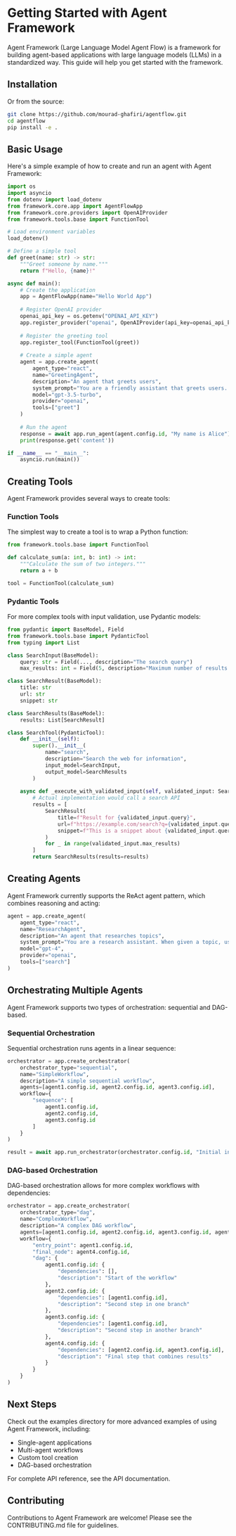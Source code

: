 # Getting Started with Agent Framework

Agent Framework (Large Language Model Agent Flow) is a framework for building agent-based applications with large language models (LLMs) in a standardized way. This guide will help you get started with the framework.

## Installation


Or from the source:

```bash
git clone https://github.com/mourad-ghafiri/agentflow.git
cd agentflow
pip install -e .
```

## Basic Usage

Here's a simple example of how to create and run an agent with Agent Framework:

```python
import os
import asyncio
from dotenv import load_dotenv
from framework.core.app import AgentFlowApp
from framework.core.providers import OpenAIProvider
from framework.tools.base import FunctionTool

# Load environment variables
load_dotenv()

# Define a simple tool
def greet(name: str) -> str:
    """Greet someone by name."""
    return f"Hello, {name}!"

async def main():
    # Create the application
    app = AgentFlowApp(name="Hello World App")
    
    # Register OpenAI provider
    openai_api_key = os.getenv("OPENAI_API_KEY")
    app.register_provider("openai", OpenAIProvider(api_key=openai_api_key))
    
    # Register the greeting tool
    app.register_tool(FunctionTool(greet))
    
    # Create a simple agent
    agent = app.create_agent(
        agent_type="react",
        name="GreetingAgent",
        description="An agent that greets users",
        system_prompt="You are a friendly assistant that greets users. Use the greet tool when a user introduces themselves.",
        model="gpt-3.5-turbo",
        provider="openai",
        tools=["greet"]
    )
    
    # Run the agent
    response = await app.run_agent(agent.config.id, "My name is Alice")
    print(response.get('content'))

if __name__ == "__main__":
    asyncio.run(main())
```

## Creating Tools

Agent Framework provides several ways to create tools:

### Function Tools

The simplest way to create a tool is to wrap a Python function:

```python
from framework.tools.base import FunctionTool

def calculate_sum(a: int, b: int) -> int:
    """Calculate the sum of two integers."""
    return a + b

tool = FunctionTool(calculate_sum)
```

### Pydantic Tools

For more complex tools with input validation, use Pydantic models:

```python
from pydantic import BaseModel, Field
from framework.tools.base import PydanticTool
from typing import List

class SearchInput(BaseModel):
    query: str = Field(..., description="The search query")
    max_results: int = Field(5, description="Maximum number of results to return")

class SearchResult(BaseModel):
    title: str
    url: str
    snippet: str

class SearchResults(BaseModel):
    results: List[SearchResult]

class SearchTool(PydanticTool):
    def __init__(self):
        super().__init__(
            name="search",
            description="Search the web for information",
            input_model=SearchInput,
            output_model=SearchResults
        )
    
    async def _execute_with_validated_input(self, validated_input: SearchInput) -> SearchResults:
        # Actual implementation would call a search API
        results = [
            SearchResult(
                title=f"Result for {validated_input.query}",
                url=f"https://example.com/search?q={validated_input.query}",
                snippet=f"This is a snippet about {validated_input.query}"
            )
            for _ in range(validated_input.max_results)
        ]
        return SearchResults(results=results)
```

## Creating Agents

Agent Framework currently supports the ReAct agent pattern, which combines reasoning and acting:

```python
agent = app.create_agent(
    agent_type="react",
    name="ResearchAgent",
    description="An agent that researches topics",
    system_prompt="You are a research assistant. When given a topic, use the search tool to find information about it.",
    model="gpt-4",
    provider="openai",
    tools=["search"]
)
```

## Orchestrating Multiple Agents

Agent Framework supports two types of orchestration: sequential and DAG-based.

### Sequential Orchestration

Sequential orchestration runs agents in a linear sequence:

```python
orchestrator = app.create_orchestrator(
    orchestrator_type="sequential",
    name="SimpleWorkflow",
    description="A simple sequential workflow",
    agents=[agent1.config.id, agent2.config.id, agent3.config.id],
    workflow={
        "sequence": [
            agent1.config.id,
            agent2.config.id, 
            agent3.config.id
        ]
    }
)

result = await app.run_orchestrator(orchestrator.config.id, "Initial input")
```

### DAG-based Orchestration

DAG-based orchestration allows for more complex workflows with dependencies:

```python
orchestrator = app.create_orchestrator(
    orchestrator_type="dag",
    name="ComplexWorkflow",
    description="A complex DAG workflow",
    agents=[agent1.config.id, agent2.config.id, agent3.config.id, agent4.config.id],
    workflow={
        "entry_point": agent1.config.id,
        "final_node": agent4.config.id,
        "dag": {
            agent1.config.id: {
                "dependencies": [],
                "description": "Start of the workflow"
            },
            agent2.config.id: {
                "dependencies": [agent1.config.id],
                "description": "Second step in one branch"
            },
            agent3.config.id: {
                "dependencies": [agent1.config.id],
                "description": "Second step in another branch"
            },
            agent4.config.id: {
                "dependencies": [agent2.config.id, agent3.config.id],
                "description": "Final step that combines results"
            }
        }
    }
)
```

## Next Steps

Check out the examples directory for more advanced examples of using Agent Framework, including:

- Single-agent applications
- Multi-agent workflows
- Custom tool creation
- DAG-based orchestration

For complete API reference, see the API documentation.

## Contributing

Contributions to Agent Framework are welcome! Please see the CONTRIBUTING.md file for guidelines. 